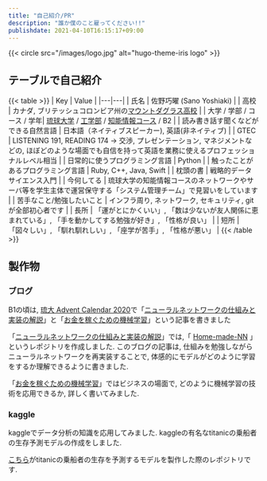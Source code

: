 ```yaml
---
title: "自己紹介/PR"
description: "誰か僕のこと雇ってください!!"
publishdate: 2021-04-10T16:15:17+09:00
---
```


{{< circle src="/images/logo.jpg" alt="hugo-theme-iris logo" >}}

## テーブルで自己紹介

{{< table >}}
| Key | Value |
|---|---|
| 氏名 | 佐野巧曜 (Sano Yoshiaki) |
| 高校 | カナダ, ブリテッシュコロンビア州の[マウントダグラス高校](https://mountdoug.sd61.bc.ca/) |
| 大学 / 学部 / コース / 学年| [琉球大学](https://www.u-ryukyu.ac.jp/) / [工学部](https://www.tec.u-ryukyu.ac.jp/) / [知能情報コース](https://ie.u-ryukyu.ac.jp/) / B2 |
| 読み書き話す聞くなどができる自然言語 | 日本語（ネイティブスピーカー), 英語(非ネイティブ) |
| GTEC | LISTENING 191, READING 174 -> 交渉, プレゼンテーション, マネジメントなどの, ほぼどのような場面でも自信を持って英語を業務に使えるプロフェッショナルレベル相当 |
| 日常的に使うプログラミング言語 | Python |
| 触ったことがあるプログラミング言語 | Ruby, C++, Java, Swift |
| 枕頭の書 | 戦略的データサイエンス入門 |
| 今何してる | 琉球大学の知能情報コースのネットワークやサーバ等を学生主体で運営保守する「システム管理チーム」で見習いをしています |
| 苦手なこと/勉強したいこと | インフラ周り, ネットワーク, セキュリティ, gitが全部初心者です |
| 長所 | 「運がとにかくいい」, 「数は少ないが友人関係に恵まれている」, 「手を動かしてする勉強が好き」, 「性格が良い」 |
| 短所 | 「図々しい」, 「馴れ馴れしい」, 「座学が苦手」, 「性格が悪い」 |
{{< /table >}}

## 製作物

### ブログ

B1の頃は, [琉大 Advent Calendar 2020](https://adventar.org/calendars/5231)で「[ニューラルネットワークの仕組みと実装の解説](https://e205723.github.io/study_machine_learning/how_to_make_neural_network/)」と「[お金を稼ぐための機械学習](https://e205723.github.io/study_machine_learning/data_science_for_money_making/)」という記事を書きました

「[ニューラルネットワークの仕組みと実装の解説](https://e205723.github.io/study_machine_learning/how_to_make_neural_network/)」では,「 [Home-made-NN](https://github.com/e205723/Home-made-NN) 」というレポジトリを作成しました. このブログの記事は, 仕組みを勉強しながらニューラルネットワークを再実装することで, 体感的にモデルがどのように学習をするか理解できるように書きました. 

「[お金を稼ぐための機械学習](https://e205723.github.io/study_machine_learning/data_science_for_money_making/)」ではビジネスの場面で, どのように機械学習の技術を応用できるか, 詳しく書いてみました.

### kaggle

kaggleでデータ分析の知識を応用してみました. kaggleの有名なtitanicの乗船者の生存予測モデルの作成をしました.

[こちら](https://github.com/e205723/titanic-kaggle)がtitanicの乗船者の生存を予測するモデルを製作した際のレポジトリです.
